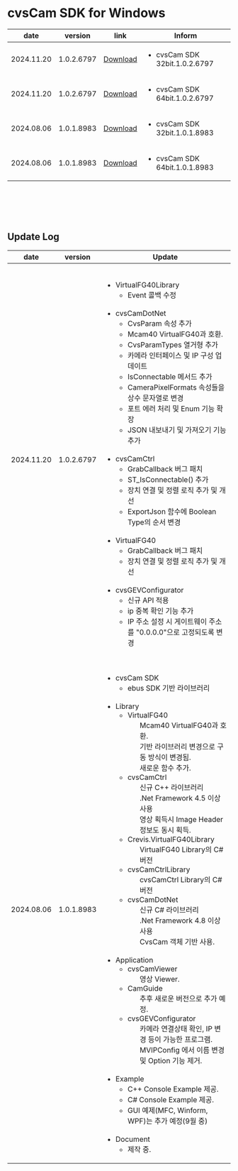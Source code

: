 # cvsCam SDK for Windows
| date | version | link | Inform |
|------|---------|------|--------|
| 2024.11.20 | 1.0.2.6797 | [Download](https://github.com/CREVIS/Camera/raw/refs/heads/master/cvsCam/Windows/Files/cvsCam%20SDK%2032bit.1.0.2.6797.zip)| <ul><li>cvsCam SDK 32bit.1.0.2.6797<br/></li> |
| 2024.11.20 | 1.0.2.6797 | [Download](https://github.com/CREVIS/Camera/raw/refs/heads/master/cvsCam/Windows/Files/cvsCam%20SDK%2064bit.1.0.2.6797.zip)| <ul><li>cvsCam SDK 64bit.1.0.2.6797<br/></li> |
| 2024.08.06 | 1.0.1.8983 | [Download](https://github.com/CREVIS/Camera/raw/refs/heads/master/cvsCam/Windows/Files/cvsCam%20SDK%2032bit.1.0.1.8983.zip)| <ul><li>cvsCam SDK 32bit.1.0.1.8983<br/></li> |
| 2024.08.06 | 1.0.1.8983 | [Download](https://github.com/CREVIS/Camera/raw/refs/heads/master/cvsCam/Windows/Files/cvsCam%20SDK%2064bit.1.0.1.8983.zip)| <ul><li>cvsCam SDK 64bit.1.0.1.8983<br/></li> |

<br><br><br><br>  

## Update Log
| date | version | Update |
|------|---------|--------|
| 2024.11.20 | 1.0.2.6797 | <br> <ul> <li> VirtualFG40Library	<br> <ul> <li> Event 콜백 수정	<br><br> </ul> <li> cvsCamDotNet <ul> <li> CvsParam 속성 추가 <br> <li> Mcam40 VirtualFG40과 호환. <br> <li> CvsParamTypes 열거형 추가 <br> <li> 카메라 인터페이스 및 IP 구성 업데이트 <br> <li> IsConnectable 메서드 추가 <br> <li> CameraPixelFormats 속성들을 상수 문자열로 변경 <br> <li> 포트 에러 처리 및 Enum 기능 확장 <br> <li> JSON 내보내기 및 가져오기 기능 추가 <br> <br> </ul> <li> cvsCamCtrl <br> <ul> <li> GrabCallback 버그 패치 <br> <li> ST_IsConnectable() 추가 <br> <li> 장치 연결 및 정렬 로직 추가 및 개선 <br> <li> ExportJson 함수에 Boolean Type의 순서 변경 <br> <br> </ul> <li>  VirtualFG40 <br> <ul> <li> GrabCallback 버그 패치 <br> <li> 장치 연결 및 정렬 로직 추가 및 개선 <br> <br> </ul> <li> cvsGEVConfigurator <br> <ul> <li> 신규 API 적용 <br> <li> ip 중복 확인 기능 추가 <br> <li> IP 주소 설정 시 게이트웨이 주소를 "0.0.0.0"으로 고정되도록 변경 <br> |
| 2024.08.06 | 1.0.1.8983 | <br> <ul> <li> cvsCam SDK	<br> <ul> <li> ebus SDK 기반 라이브러리	<br><br> </ul> <li> Library <ul> <li> VirtualFG40 <br> <ul> Mcam40 VirtualFG40과 호환. <br> 기반 라이브러리 변경으로 구동 방식이 변경됨. <br> 새로운 함수 추가. <br> </ul> <li> cvsCamCtrl <br> <ul> 신규 C++ 라이브러리 <br> .Net Framework 4.5 이상 사용 <br> 영상 획득시 Image Header 정보도 동시 획득. <br> </ul> <li> Crevis.VirtualFG40Library <br> <ul> VirtualFG40 Library의 C# 버전 <br> </ul> <li> cvsCamCtrlLibrary <br> <ul> cvsCamCtrl Library의 C# 버전 <br> </ul> <li> cvsCamDotNet <br> <ul> 신규 C# 라이브러리 <br> .Net Framework 4.8 이상 사용 <br> CvsCam 객체 기반 사용.	<br><br> </ul></ul> <li>	Application <br> <ul> <li> cvsCamViewer <br> <ul> 영상 Viewer. <br> </ul> <li> CamGuide <br> <ul> 추후 새로운 버전으로 추가 예정. <br> </ul> <li> cvsGEVConfigurator <br> <ul> 카메라 연결상태 확인, IP 변경 등이 가능한 프로그램. <br> MVIPConfig 에서 이름 변경 및 Option 기능 제거. <br><br> </ul></ul> <li> Example <br> <ul> <li> C++ Console Example 제공. <br> <li> C# Console Example 제공. <br> <li> GUI 예제(MFC, Winform, WPF)는 추가 예정(9월 중) <br><br> </ul> <li>	Document	<br> <ul> <li> 제작 중. |
